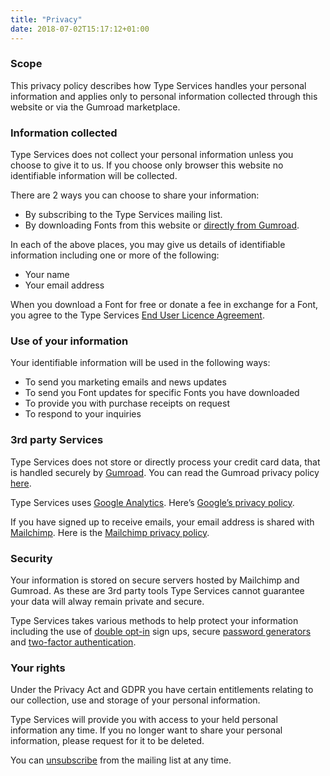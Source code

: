 ```yaml
---
title: "Privacy"
date: 2018-07-02T15:17:12+01:00
---
```


### Scope

This privacy policy describes how Type Services handles your personal information and applies only to personal information collected through this website or via the Gumroad marketplace.

### Information collected

Type Services does not collect your personal information unless you choose to give it to us. If you choose only browser this website no identifiable information will be collected.

There are 2 ways you can choose to share your information:

- By subscribing to the Type Services mailing list.
- By downloading Fonts from this website or [directly from Gumroad](https://gumroad.com/typeservices).

In each of the above places, you may give us details of identifiable information including one or more of the following:

- Your name
- Your email address

When you download a Font for free or donate a fee in exchange for a Font, you agree to the Type Services [End User Licence Agreement](/licensing/).

### Use of your information

Your identifiable information will be used in the following ways:

- To send you marketing emails and news updates
- To send you Font updates for specific Fonts you have downloaded
- To provide you with purchase receipts on request
- To respond to your inquiries

### 3rd party Services

Type Services does not store or directly process your credit card data, that is handled securely by [Gumroad](https://gumroad.com/). You can read the Gumroad privacy policy [here](https://gumroad.com/privacy).

Type Services uses [Google Analytics](https://www.google.com/analytics/). Here’s [Google’s privacy policy](https://policies.google.com/privacy).

If you have signed up to receive emails, your email address is shared with  [Mailchimp](https://mailchimp.com/). Here is the [Mailchimp privacy policy](https://mailchimp.com/legal/privacy/).

### Security

Your information is stored on secure servers hosted by Mailchimp and Gumroad. As these are 3rd party tools Type Services cannot guarantee your data will alway remain private and secure.

Type Services takes various methods to help protect your information including the use of [double opt-in](https://mailchimp.com/help/single-opt-in-vs-double-opt-in/) sign ups, secure [password generators](https://1password.com/) and [two-factor authentication](https://en.wikipedia.org/wiki/Multi-factor_authentication).

### Your rights

Under the Privacy Act and GDPR you have certain entitlements relating to our collection, use and storage of your personal information.

Type Services will provide you with access to your held personal information any time. If you no longer want to share your personal information, please request for it to be deleted.

You can [unsubscribe](https://typeservices.us14.list-manage.com/unsubscribe?u=4e8fba8d0ab4a857159c0104e&id=6c417798e1) from the mailing list at any time.

